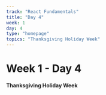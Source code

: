 ```yaml
---
track: "React Fundamentals"
title: "Day 4"
week: 1
day: 4
type: "homepage"
topics: "Thanksgiving Holiday Week"
---
```



# Week 1 - Day 4

#### Thanksgiving Holiday Week
